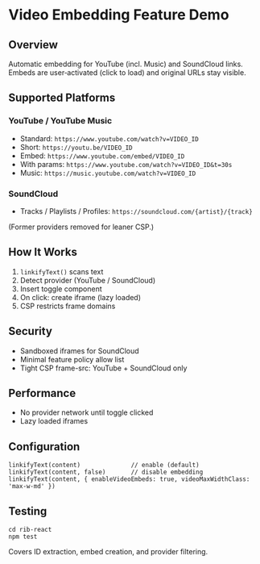 # Video Embedding Feature Demo

## Overview

Automatic embedding for YouTube (incl. Music) and SoundCloud links. Embeds are user‑activated (click to load) and original URLs stay visible.

## Supported Platforms

### YouTube / YouTube Music
- Standard: `https://www.youtube.com/watch?v=VIDEO_ID`
- Short: `https://youtu.be/VIDEO_ID`
- Embed: `https://www.youtube.com/embed/VIDEO_ID`
- With params: `https://www.youtube.com/watch?v=VIDEO_ID&t=30s`
- Music: `https://music.youtube.com/watch?v=VIDEO_ID`

### SoundCloud
- Tracks / Playlists / Profiles: `https://soundcloud.com/{artist}/{track}`

(Former providers removed for leaner CSP.)

## How It Works
1. `linkifyText()` scans text
2. Detect provider (YouTube / SoundCloud)
3. Insert toggle component
4. On click: create iframe (lazy loaded)
5. CSP restricts frame domains

## Security
- Sandboxed iframes for SoundCloud
- Minimal feature policy allow list
- Tight CSP frame-src: YouTube + SoundCloud only

## Performance
- No provider network until toggle clicked
- Lazy loaded iframes

## Configuration
```
linkifyText(content)              // enable (default)
linkifyText(content, false)       // disable embedding
linkifyText(content, { enableVideoEmbeds: true, videoMaxWidthClass: 'max-w-md' })
```

## Testing
```
cd rib-react
npm test
```
Covers ID extraction, embed creation, and provider filtering.